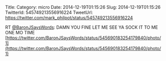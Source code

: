 Title: 
Category: micro
Date: 2014-12-19T01:15:26
Slug: 2014-12-19T01:15:26
TwitterId: 545749213556916224
TweetUrl: https://twitter.com/mark_philpot/status/545749213556916224

RT [@BaronJSaysWords](https://twitter.com/BaronJSaysWords): DAMN YOU FINE
LET ME SEE YA SOCK IT TO ME ONE MO TIME [https://twitter.com/BaronJSaysWords/status/545690183254179840/photo/1](https://twitter.com/BaronJSaysWords/status/545690183254179840/photo/1)